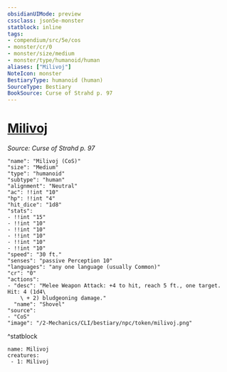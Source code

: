 ```yaml
---
obsidianUIMode: preview
cssclass: json5e-monster
statblock: inline
tags:
- compendium/src/5e/cos
- monster/cr/0
- monster/size/medium
- monster/type/humanoid/human
aliases: ["Milivoj"]
NoteIcon: monster
BestiaryType: humanoid (human)
SourceType: Bestiary
BookSource: Curse of Strahd p. 97
---
```

# [Milivoj](2-Mechanics/CLI/bestiary/npc/milivoj-cos.md)
*Source: Curse of Strahd p. 97*  

```statblock
"name": "Milivoj (CoS)"
"size": "Medium"
"type": "humanoid"
"subtype": "human"
"alignment": "Neutral"
"ac": !!int "10"
"hp": !!int "4"
"hit_dice": "1d8"
"stats":
- !!int "15"
- !!int "10"
- !!int "10"
- !!int "10"
- !!int "10"
- !!int "10"
"speed": "30 ft."
"senses": "passive Perception 10"
"languages": "any one language (usually Common)"
"cr": "0"
"actions":
- "desc": "Melee Weapon Attack: +4 to hit, reach 5 ft., one target. Hit: 4 (1d4\
    \ + 2) bludgeoning damage."
  "name": "Shovel"
"source":
- "CoS"
"image": "/2-Mechanics/CLI/bestiary/npc/token/milivoj.png"
```
^statblock

```encounter-table
name: Milivoj
creatures:
 - 1: Milivoj
```